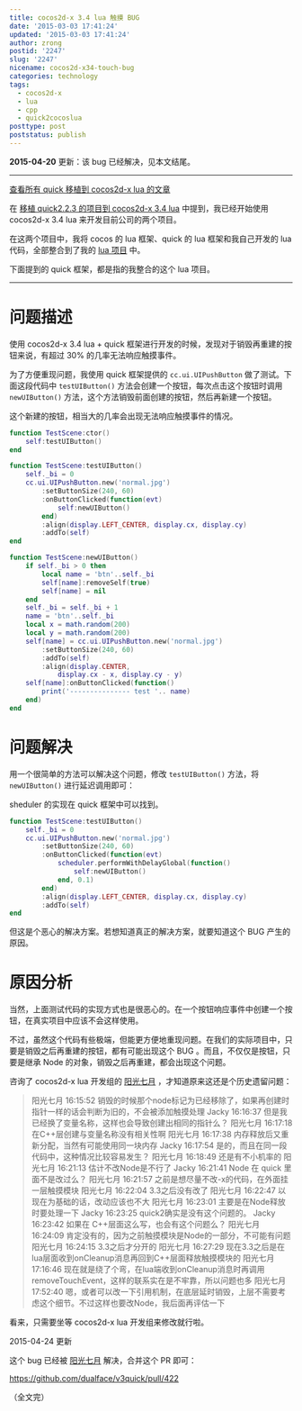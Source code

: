 ```yaml
---
title: cocos2d-x 3.4 lua 触摸 BUG
date: '2015-03-03 17:41:24'
updated: '2015-03-03 17:41:24'
author: zrong
postid: '2247'
slug: '2247'
nicename: cocos2d-x34-touch-bug
categories: technology
tags:
  - cocos2d-x
  - lua
  - cpp
  - quick2cocoslua
posttype: post
poststatus: publish
---
```


**2015-04-20** 更新：该 bug 已经解决，见本文结尾。

----

[查看所有 quick 移植到 cocos2d-x lua 的文章][4]

在 [移植 quick2.2.3 的项目到 cocos2d-x 3.4 lua][1] 中提到，我已经开始使用 cocos2d-x 3.4 lua 来开发目前公司的两个项目。

在这两个项目中，我将 cocos 的 lua 框架、quick 的 lua 框架和我自己开发的 lua 代码，全部整合到了我的 [lua 项目][2] 中。

下面提到的 quick 框架，都是指的我整合的这个 lua 项目。 <!--more-->

----

# 问题描述

使用 cocos2d-x 3.4 lua + quick 框架进行开发的时候，发现对于销毁再重建的按钮来说，有超过 30% 的几率无法响应触摸事件。

为了方便重现问题，我使用 quick 框架提供的 `cc.ui.UIPushButton` 做了测试。下面这段代码中 `testUIButton()` 方法会创建一个按钮，每次点击这个按钮时调用 `newUIButton()` 方法，这个方法销毁前面创建的按钮，然后再新建一个按钮。

这个新建的按钮，相当大的几率会出现无法响应触摸事件的情况。

``` lua
function TestScene:ctor()
	self:testUIButton()
end

function TestScene:testUIButton()
	self._bi = 0
	cc.ui.UIPushButton.new('normal.jpg')
		:setButtonSize(240, 60)
		:onButtonClicked(function(evt)
			self:newUIButton()
		end)
		:align(display.LEFT_CENTER, display.cx, display.cy)
		:addTo(self)
end

function TestScene:newUIButton()
	if self._bi > 0 then
		local name = 'btn'..self._bi
		self[name]:removeSelf(true)
		self[name] = nil
	end
	self._bi = self._bi + 1
	name = 'btn'..self._bi
	local x = math.random(200)
	local y = math.random(200)
	self[name] = cc.ui.UIPushButton.new('normal.jpg')
		:setButtonSize(240, 60)
		:addTo(self)
		:align(display.CENTER, 
			display.cx - x, display.cy - y)
	self[name]:onButtonClicked(function()
		print('--------------- test '.. name)
	end)
end
```

# 问题解决

用一个很简单的方法可以解决这个问题，修改 `testUIButton()` 方法，将 `newUIButton()` 进行延迟调用即可：

sheduler 的实现在 quick 框架中可以找到。

``` lua
function TestScene:testUIButton()
	self._bi = 0
	cc.ui.UIPushButton.new('normal.jpg')
		:setButtonSize(240, 60)
		:onButtonClicked(function(evt)
			scheduler.performWithDelayGlobal(function()
				self:newUIButton()
			end, 0.1)
		end)
		:align(display.LEFT_CENTER, display.cx, display.cy)
		:addTo(self)
end
```

但这是个恶心的解决方案。若想知道真正的解决方案，就要知道这个 BUG 产生的原因。

# 原因分析

当然，上面测试代码的实现方式也是很恶心的。在一个按钮响应事件中创建一个按钮，在真实项目中应该不会这样使用。

不过，虽然这个代码有些极端，但能更方便地重现问题。在我们的实际项目中，只要是销毁之后再重建的按钮，都有可能出现这个 BUG 。而且，不仅仅是按钮，只要是继承 Node 的对象，销毁之后再重建，都会出现这个问题。

咨询了 cocos2d-x lua 开发组的 [阳光七月][3] ，才知道原来这还是个历史遗留问题：

>阳光七月  16:15:52
>销毁的时候那个node标记为已经移除了，如果再创建时指针一样的话会判断为旧的，不会被添加触摸处理
>Jacky  16:16:37
>但是我已经换了变量名称，这样也会导致创建出相同的指针么？
>阳光七月  16:17:18
>在C++层创建与变量名称没有相关性啊
>阳光七月  16:17:38
>内存释放后又重新分配，当然有可能使用同一块内存
>Jacky  16:17:54
>是的，而且在同一段代码中，这种情况比较容易发生？
>阳光七月  16:18:49
>还是有不小机率的
>阳光七月  16:21:13
>估计不改Node是不行了
>Jacky  16:21:41
>Node 在 quick 里面不是改过么？
>阳光七月  16:21:57
>之前是想尽量不改-x的代码，在外面挂一层触摸模块
>阳光七月  16:22:04
>3.3之后没有改了
>阳光七月  16:22:47
>以现在为基础的话，改动应该也不大
>阳光七月  16:23:01
>主要是在Node释放时要处理一下
>Jacky  16:23:25
>quick2确实是没有这个问题的。
>Jacky  16:23:42
>如果在 C++层面这么写，也会有这个问题么？
>阳光七月  16:24:09
>肯定没有的，因为之前触摸模块是Node的一部分，不可能有问题
>阳光七月  16:24:15
>3.3之后才分开的
>阳光七月  16:27:29
>现在3.3之后是在lua层面收到onCleanup消息再回到C++层面释放触摸模块的
>阳光七月  17:16:46
>现在就是绕了个弯，在lua端收到onCleanup消息时再调用removeTouchEvent，这样的联系实在是不牢靠，所以问题也多
>阳光七月  17:52:40
嗯，或者可以改一下引用机制，在底层延时销毁，上层不需要考虑这个细节。不过这样也要改Node，我后面再评估一下

看来，只需要坐等 cocos2d-x lua 开发组来修改就行啦。

2015-04-24 更新

这个 bug 已经被 [阳光七月][3] 解决，合并这个 PR 即可：

<https://github.com/dualface/v3quick/pull/422>

（全文完）

[1]: http://blog.zengrong.net/post/2243.html
[2]: https://github.com/zrong/lua
[3]: http://my.oschina.net/SunLightJuly
[4]: http://zengrong.net/post/tag/quick2cocoslua
